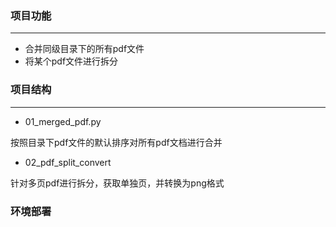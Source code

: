 ### 项目功能
---
- 合并同级目录下的所有pdf文件
- 将某个pdf文件进行拆分

### 项目结构
---

- 01_merged_pdf.py

按照目录下pdf文件的默认排序对所有pdf文档进行合并

- 02_pdf_split_convert

针对多页pdf进行拆分，获取单独页，并转换为png格式

### 环境部署





